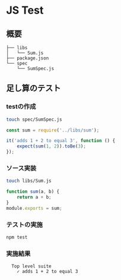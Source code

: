 # JS Test

## 概要

```text
├── libs
│   └── Sum.js
├── package.json
└── spec
    └── SumSpec.js
```

## 足し算のテスト

### testの作成

```bash
touch spec/SumSpec.js
```

```javascript
const sum = require('../libs/sum');

it('adds 1 + 2 to equal 3', function () {
    expect(sum(1, 2)).toBe(3);
});
```

### ソース実装

```bash
touch libs/Sum.js
```

```javascript
function sum(a, b) {
    return a + b;
}
module.exports = sum;
```

### テストの実施

```bash
npm test
```

### 実施結果

```text
  Top level suite
    ✓ adds 1 + 2 to equal 3
```
